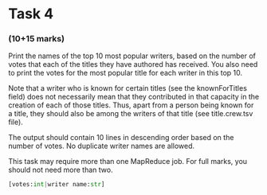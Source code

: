 # Task 4
### (10+15 marks)
Print the names of the top 10 most popular writers, based on the number of votes that each of the titles they have authored has received. You also need to print the votes for the most popular title for each writer in this top 10.

Note that a writer who is known for certain titles (see the knownForTitles field) does not necessarily mean that they contributed in that capacity in the creation of each of those titles. Thus, apart from a person being known for a title, they should also be among the writers of that title (see title.crew.tsv file).

The output should contain 10 lines in descending order based on the number of votes. No duplicate writer names are allowed.

This task may require more than one MapReduce job. For full marks, you should not need more than two.

```python
[votes:int|writer name:str]
```
